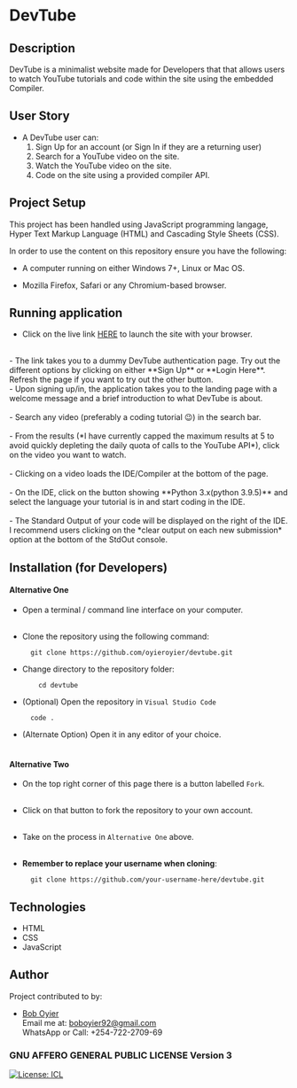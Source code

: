 # DevTube

## Description

DevTube is a minimalist website made for Developers that that allows users to watch YouTube tutorials and code within the site using the embedded Compiler.

## User Story

- A DevTube user can:
  1.  Sign Up for an account (or Sign In if they are a returning user)
  2.  Search for a YouTube video on the site.
  3.  Watch the YouTube video on the site.
  4.  Code on the site using a provided compiler API.

## Project Setup

This project has been handled using JavaScript programming langage, Hyper Text Markup Language (HTML) and Cascading Style Sheets (CSS).

In order to use the content on this repository ensure you have the following:

- A computer running on either Windows 7+, Linux or Mac OS.

- Mozilla Firefox, Safari or any Chromium-based browser.

## Running application

- Click on the live link [HERE](https://tubedev.netlify.app/) to launch the site with your browser.
<br>
- The link takes you to a dummy DevTube authentication page.
  Try out the different options by clicking on either **Sign Up** or **Login Here**.
  Refresh the page if you want to try out the other button.
  <br>
- Upon signing up/in, the application takes you to the landing page with a welcome message and a brief introduction to what DevTube is about.<br> <br>
- Search any video (preferably a coding tutorial 😉) in the search bar.<br> <br>
- From the results (*I have currently capped the maximum results at 5 to avoid quickly depleting the daily quota of calls to the YouTube API*), click on the video you want to watch. <br> <br>
- Clicking on a video loads the IDE/Compiler at the bottom of the page.<br> <br>
- On the IDE, click on the button showing **Python 3.x(python 3.9.5)** and select the language your tutorial is in and start coding in the IDE.<br> <br>
- The Standard Output of your code will be displayed on the right of the IDE.
I recommend users clicking on the *clear output on each new submission* option at the bottom of the StdOut console.

## Installation (for Developers)
#### Alternative One

- Open a terminal / command line interface on your computer. <br> <br>

- Clone the repository using the following command:

        git clone https://github.com/oyieroyier/devtube.git

- Change directory to the repository folder:

          cd devtube

- (Optional) Open the repository in `Visual Studio Code`

        code .

- (Alternate Option) Open it in any editor of your choice.<br> <br>


#### Alternative Two

- On the top right corner of this page there is a button labelled `Fork`. <br> <br>

- Click on that button to fork the repository to your own account. <br> <br>

- Take on the process in `Alternative One` above.<br> <br>

- **Remember to replace your username when cloning**:

		git clone https://github.com/your-username-here/devtube.git

## Technologies

- HTML
- CSS
- JavaScript
  ​

## Author

Project contributed to by:

- [Bob Oyier](https://github.com/oyieroyier) <br>
	Email me at: boboyier92@gmail.com <br>
	WhatsApp or Call: +254-722-2709-69 <br>

### GNU AFFERO GENERAL PUBLIC LICENSE Version 3

[![License: ICL](https://img.shields.io/badge/License-GNU%20Affero%20General%20Public%20License%20version%203-blue)](https://opensource.org/licenses/AGPL-3.0)